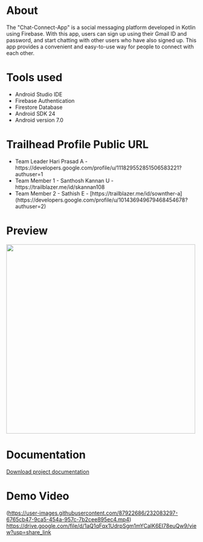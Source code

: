 # About 

The "Chat-Connect-App" is a social messaging platform developed in Kotlin using Firebase. With this app, users can sign up using their Gmail ID and password, and start chatting with other users who have also signed up. This app provides a convenient and easy-to-use way for people to connect with each other.

# Tools used

  <ul>
      <li>Android Studio IDE</li>
      <li>Firebase Authentication</li>
      <li>Firestore Database</li>
      <li>Android SDK 24</li>
      <li>Android version 7.0</li>
  </ul>
  
# Trailhead Profile Public URL
 
   <ul>
      <li>Team Leader Hari Prasad A  - https://developers.google.com/profile/u/111829552851506583221?authuser=1</li>
      <li>Team Member 1 - Santhosh Kannan U - https://trailblazer.me/id/skannan108</li>
      <li>Team Member 2 - Sathish E - [https://trailblazer.me/id/sownther-a](https://developers.google.com/profile/u/101436949679468454678?authuser=2)</li>
  </ul>

# Preview
  <p float="left">
  <img src="https://user-images.githubusercontent.com/63907782/231327040-73a0a7b9-9db6-4f2e-8477-8e945da819c4.jpg" width="500" />
</p>
  
# Documentation

[Download project documentation](https://drive.google.com/file/d/1Q5HVYcGHUe49KEHZCXaaJBLQ6cEvXgNO/view?usp=share_link)

# Demo Video
(https://user-images.githubusercontent.com/87922686/232083297-6765cb47-9ca5-454a-957c-7b2cee895ec4.mp4)
https://drive.google.com/file/d/1aQ1qFqx1UdrpSgm1mYCaIK6EI78euQw9/view?usp=share_link




